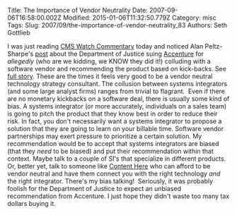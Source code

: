 Title: The Importance of Vendor Neutrality
Date: 2007-09-06T16:58:00.002Z
Modified: 2015-01-06T11:32:50.779Z
Category: misc
Tags: 
Slug: 2007/09/the-importance-of-vendor-neutrality_83
Authors: Seth Gottlieb

I was just reading&nbsp;[CMS Watch Commentary](http://www.cmswatch.com/Commentary/) today and noticed Alan Peltz-Sharpe's [post](http://www.cmswatch.com/Trends/1010-Uncle-Sam-cracks-down-on-vendor-selection-abuse?source=RSS) about the Department of Justice suing [Accenture](http://www.accenture.com/) for <span class="Apple-style-span" style="font-style: italic;">allegedly</span> (who are we kidding, we KNOW they did it!) colluding with a software vendor and recommending the product based on kick-backs.  See [full story](http://blog.wired.com/27bstroke6/2007/04/gov_sues_accent.html). These are the times it feels very good to be a vendor neutral technology strategy consultant.  The collusion between systems integrators (and some large analyst firms) ranges from trivial to flagrant. &nbsp;Even if there are no monetary kickbacks on a software deal, there is usually some kind of bias. A systems integrator (or more accurately, individuals on a sales team) is going to pitch the product that they know best in order to reduce their risk. In fact, you don't necessarily want a systems integrator to propose a solution that they are going to learn on your billable time. Software vendor partnerships may exert pressure to prioritize a certain solution. My recommendation would be to accept that systems integrators are biased (that they <span style="font-style:italic;">need</span> to be biased) and put their recommendation within that context.  Maybe talk to a couple of SI's that specialize in different products. Or, better yet, talk to someone like [Content Here](http://www.contenthere.net/) who can afford to be vendor neutral and have them connect you with the right technology <span class="Apple-style-span" style="font-style: italic;">and&nbsp;</span> the right integrator.  There's my bias talking! &nbsp;Seriously, it was probably foolish for the Department of Justice to expect an unbiased recommendation from Accenture. I just hope they didn't waste too many tax dollars buying it.
